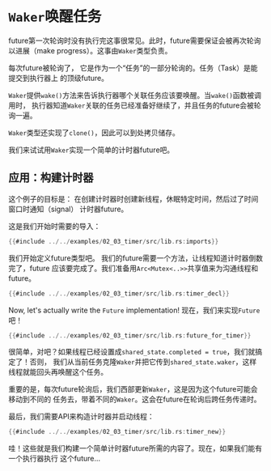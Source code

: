 # `Waker`唤醒任务

future第一次轮询时没有执行完这事很常见。此时，future需要保证会被再次轮询以进展（make 
progress）。这事由`Waker`类型负责。

每次future被轮询了， 它是作为一个“任务”的一部分轮询的。任务（Task）是能提交到执行器上
的顶级future。

`Waker`提供`wake()`方法来告诉执行器哪个关联任务应该要唤醒。当`wake()`函数被调用时，
执行器知道`Waker`关联的任务已经准备好继续了，并且任务的future会被轮询一遍。

`Waker`类型还实现了`clone()`，因此可以到处拷贝储存。

我们来试试用`Waker`实现一个简单的计时器future吧。

## 应用：构建计时器

这个例子的目标是： 在创建计时器时创建新线程，休眠特定时间，然后过了时间窗口时通知（signal）
计时器future。

这是我们开始时需要的导入：

```rust
{{#include ../../examples/02_03_timer/src/lib.rs:imports}}
```

我们开始定义future类型吧。 我们的future需要一个方法，让线程知道计时器倒数完了，future
应该要完成了。我们准备用`Arc<Mutex<..>>`共享值来为沟通线程和future。

```rust
{{#include ../../examples/02_03_timer/src/lib.rs:timer_decl}}
```

Now, let's actually write the `Future` implementation!
现在，我们来实现`Future`吧！

```rust
{{#include ../../examples/02_03_timer/src/lib.rs:future_for_timer}}
```

很简单，对吧？如果线程已经设置成`shared_state.completed = true`，我们就搞定了！否则，
我们从当前任务克隆`Waker`并把它传到`shared_state.waker`，这样线程就能回头再唤醒这个任务。

重要的是，每次future轮询后，我们西部更新`Waker`，这是因为这个future可能会移动到不同的
任务去，带着不同的`Waker`。这会在future在轮询后跨任务传递时。

最后，我们需要API来构造计时器并启动线程：

```rust
{{#include ../../examples/02_03_timer/src/lib.rs:timer_new}}
```

哇！这些就是我们构建一个简单计时器future所需的内容了。现在，如果我们能有一个执行器执行
这个future...
